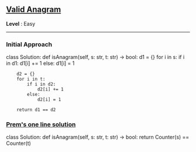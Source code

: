 ## [Valid Anagram](https://neetcode.io/problems/is-anagram)

**Level** : Easy 

---

### **Initial Approach**

class Solution:
    def isAnagram(self, s: str, t: str) -> bool:
        d1 = {}
        for i in s:
            if i in d1:
                d1[i] += 1
            else:
                d1[i] = 1

        d2 = {}
        for i in t:
            if i in d2:
                d2[i] += 1
            else:
                d2[i] = 1
            
        return d1 == d2
        
        
### [**Prem's one line solution**](https://github.com/Prem-Dharshan)


class Solution:
    def isAnagram(self, s: str, t: str) -> bool:
        return Counter(s) == Counter(t)

        
